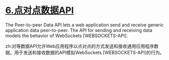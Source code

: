 # [6.点对点数据API](http://w3c.github.io/webrtc-pc/#peer-to-peer-data-api)
The Peer-to-peer Data API lets a web application send and receive generic application data peer-to-peer. The API for sending and receiving data models the behavior of WebSockets [WEBSOCKETS-API].

zh:对等数据API允许Web应用程序以点对点的方式发送和接收通用应用程序数据。用于发送和接收数据的API模拟WebSockets [WEBSOCKETS-API]的行为。